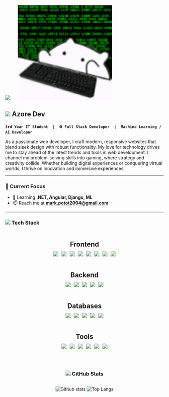 <!-- BANNER SECTION -->
<div align="left">
  <img src="https://media4.giphy.com/media/v1.Y2lkPTc5MGI3NjExn280em9vcnRtdTBzbTU1YzcwMHQ0bzE2a3o4cTljbmd3cG84cnhvOSZlcD12MV9faW50ZXJuYWxfZ2lmX2J5X2lkJmN0PWc/kkwwub0ANo8wm2hXwE/giphy.gif" height="300">
  &nbsp;&nbsp;&nbsp;&nbsp;
  <img src="https://github.com/Mark20042/Mark20042/blob/main/hackir.gif?raw=true" height="300">
</div>

<!-- ABOUT ME SECTION WITH ANIMATION -->
## <img src="https://media.giphy.com/media/hvRJCLFzcasrR4ia7z/giphy.gif" width="25px"> Azore Dev
**`3rd Year IT Student  |  🌐 Full Stack Developer  |  Machine Learning / AI Developer`**

As a passionate web developer, I craft modern, responsive websites that blend sleek design with robust functionality. My love for technology drives me to stay ahead of the latest trends and tools in web development. I channel my problem-solving skills into gaming, where strategy and creativity collide. Whether building digital experiences or conquering virtual worlds, I thrive on innovation and immersive experiences.

---

### 🎯 Current Focus
- 🌱 Learning **.NET, Angular, Django, ML**  
- 📫 Reach me at **mark.potot2004@gmail.com**  

---

### <img src="https://media2.giphy.com/media/QssGEmpkyEOhBCb7e1/giphy.gif" width="25px"> Tech Stack
<div style="display: flex; flex-direction: column; align-items: center; text-align: center;">

  <!-- Frontend -->
  <div style="display: flex; flex-direction: column; align-items: center; text-align: center;">
    <h2 style="margin-bottom: 10px;">Frontend</h2>
    <div style="display: flex; justify-content: center; flex-wrap: wrap; gap: 10px;">
      <img src="https://img.shields.io/badge/tailwindcss-%2338B2AC.svg?style=for-the-badge&logo=tailwind-css&logoColor=white">
      <img src="https://img.shields.io/badge/angular-%23DD0031.svg?style=for-the-badge&logo=angular&logoColor=white">
      <img src="https://img.shields.io/badge/react-%2320232a.svg?style=for-the-badge&logo=react&logoColor=%2361DAFB">
      <img src="https://img.shields.io/badge/bootstrap-%23563D7C.svg?style=for-the-badge&logo=bootstrap&logoColor=white">
      <img src="https://img.shields.io/badge/jquery-%230769AD.svg?style=for-the-badge&logo=jquery&logoColor=white">
      <img src="https://img.shields.io/badge/pug-%23A86454.svg?style=for-the-badge&logo=pug&logoColor=white">
      <img src="https://img.shields.io/badge/blazor-%235C2D91.svg?style=for-the-badge&logo=blazor&logoColor=white">
       <img src="https://img.shields.io/badge/vite-%23646CFF.svg?style=for-the-badge&logo=vite&logoColor=white">
  </div>

  <br>

  <!-- Backend -->
  <h2 style="margin-bottom: 10px;">Backend</h2>
  <div style="display: flex; justify-content: center; flex-wrap: wrap; gap: 10px;">
    <img src="https://img.shields.io/badge/.NET-%235C2D91.svg?style=for-the-badge&logo=dotnet&logoColor=white">
    <img src="https://img.shields.io/badge/django-%23092E20.svg?style=for-the-badge&logo=django&logoColor=white">
    <img src="https://img.shields.io/badge/Django%20REST-%23092E20.svg?style=for-the-badge&logo=django&logoColor=white">
    <img src="https://img.shields.io/badge/express.js-%23404d59.svg?style=for-the-badge&logo=express&logoColor=%2361DAFB">
    <img src="https://img.shields.io/badge/node.js-6DA55F?style=for-the-badge&logo=node.js&logoColor=white">
  </div>

  <br>

  <!-- Databases -->
  <h2 style="margin-bottom: 10px;">Databases</h2>
  <div style="display: flex; justify-content: center; flex-wrap: wrap; gap: 10px;">
    <img src="https://img.shields.io/badge/mysql-%2300f.svg?style=for-the-badge&logo=mysql&logoColor=white">
    <img src="https://img.shields.io/badge/microsoft%20sql%20server-%23CC2927.svg?style=for-the-badge&logo=microsoft%20sql%20server&logoColor=white">
    <img src="https://img.shields.io/badge/sqlite-%2307405e.svg?style=for-the-badge&logo=sqlite&logoColor=white">
    <img src="https://img.shields.io/badge/mongodb-%234ea94b.svg?style=for-the-badge&logo=mongodb&logoColor=white">
    <img src="https://img.shields.io/badge/firebase-%23FFCA28.svg?style=for-the-badge&logo=firebase&logoColor=black">
  </div>

  <br>

  <!-- Tools -->
  <h2 style="margin-bottom: 10px;">Tools</h2>
  <div style="display: flex; justify-content: center; flex-wrap: wrap; gap: 10px;">
    <img src="https://img.shields.io/badge/arduino-%2300979D.svg?style=for-the-badge&logo=arduino&logoColor=white">
    <img src="https://img.shields.io/badge/figma-%23F24E1E.svg?style=for-the-badge&logo=figma&logoColor=white">
    <img src="https://img.shields.io/badge/canva-%2300C4CC.svg?style=for-the-badge&logo=canva&logoColor=white">
    <img src="https://img.shields.io/badge/autocad-%23E51050.svg?style=for-the-badge&logo=autodesk&logoColor=white">
    <img src="https://img.shields.io/badge/photoshop-%2331A8FF.svg?style=for-the-badge&logo=adobephotoshop&logoColor=white">
    <img src="https://img.shields.io/badge/nuget-%23004880.svg?style=for-the-badge&logo=nuget&logoColor=white">
  </div>

</div>



 <br>

---

### <img src="https://media.giphy.com/media/iY8CRBdQXODJSCERIr/giphy.gif" width="25px"> GitHub Stats

![Github stats](https://github-readme-stats.vercel.app/api?username=Mark20042&theme=blueberry&count_private=true&hide_border=true&line_height=20)
![Top Langs](https://github-readme-stats.vercel.app/api/top-langs/?username=Mark20042&layout=compact&theme=blueberry&count_private=true&hide_border=true)
